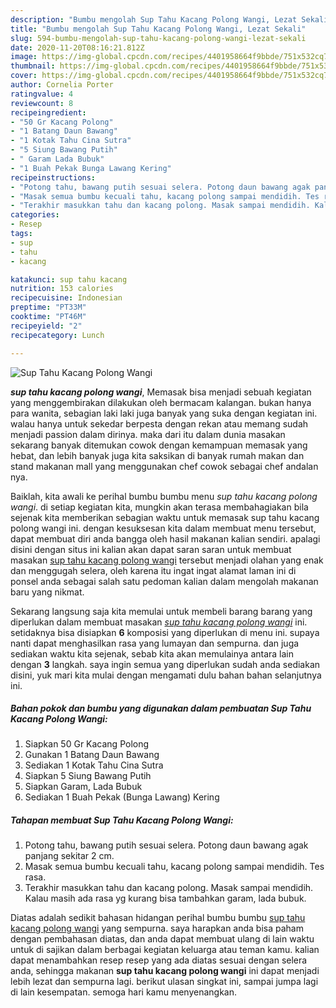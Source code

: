 ```yaml
---
description: "Bumbu mengolah Sup Tahu Kacang Polong Wangi, Lezat Sekali"
title: "Bumbu mengolah Sup Tahu Kacang Polong Wangi, Lezat Sekali"
slug: 594-bumbu-mengolah-sup-tahu-kacang-polong-wangi-lezat-sekali
date: 2020-11-20T08:16:21.812Z
image: https://img-global.cpcdn.com/recipes/4401958664f9bbde/751x532cq70/sup-tahu-kacang-polong-wangi-foto-resep-utama.jpg
thumbnail: https://img-global.cpcdn.com/recipes/4401958664f9bbde/751x532cq70/sup-tahu-kacang-polong-wangi-foto-resep-utama.jpg
cover: https://img-global.cpcdn.com/recipes/4401958664f9bbde/751x532cq70/sup-tahu-kacang-polong-wangi-foto-resep-utama.jpg
author: Cornelia Porter
ratingvalue: 4
reviewcount: 8
recipeingredient:
- "50 Gr Kacang Polong"
- "1 Batang Daun Bawang"
- "1 Kotak Tahu Cina Sutra"
- "5 Siung Bawang Putih"
- " Garam Lada Bubuk"
- "1 Buah Pekak Bunga Lawang Kering"
recipeinstructions:
- "Potong tahu, bawang putih sesuai selera. Potong daun bawang agak panjang sekitar 2 cm."
- "Masak semua bumbu kecuali tahu, kacang polong sampai mendidih. Tes rasa."
- "Terakhir masukkan tahu dan kacang polong. Masak sampai mendidih. Kalau masih ada rasa yg kurang bisa tambahkan garam, lada bubuk."
categories:
- Resep
tags:
- sup
- tahu
- kacang

katakunci: sup tahu kacang 
nutrition: 153 calories
recipecuisine: Indonesian
preptime: "PT33M"
cooktime: "PT46M"
recipeyield: "2"
recipecategory: Lunch

---
```



![Sup Tahu Kacang Polong Wangi](https://img-global.cpcdn.com/recipes/4401958664f9bbde/751x532cq70/sup-tahu-kacang-polong-wangi-foto-resep-utama.jpg)

<b><i>sup tahu kacang polong wangi</i></b>, Memasak bisa menjadi sebuah kegiatan yang menggembirakan dilakukan oleh bermacam kalangan. bukan hanya para wanita, sebagian laki laki juga banyak yang suka dengan kegiatan ini. walau hanya untuk sekedar berpesta dengan rekan atau memang sudah menjadi passion dalam dirinya. maka dari itu dalam dunia masakan sekarang banyak ditemukan cowok dengan kemampuan memasak yang hebat, dan lebih banyak juga kita saksikan di banyak rumah makan dan stand makanan mall yang menggunakan chef cowok sebagai chef andalan nya.



Baiklah, kita awali ke perihal bumbu bumbu menu <i>sup tahu kacang polong wangi</i>. di setiap kegiatan kita, mungkin akan terasa membahagiakan bila sejenak kita memberikan sebagian waktu untuk memasak sup tahu kacang polong wangi ini. dengan kesuksesan kita dalam membuat menu tersebut, dapat membuat diri anda bangga oleh hasil makanan kalian sendiri. apalagi disini dengan situs ini kalian akan dapat saran saran untuk membuat masakan <u>sup tahu kacang polong wangi</u> tersebut menjadi olahan yang enak dan menggugah selera, oleh karena itu ingat ingat alamat laman ini di ponsel anda sebagai salah satu pedoman kalian dalam mengolah makanan baru yang nikmat.


Sekarang langsung saja kita memulai untuk membeli barang barang yang diperlukan dalam membuat masakan <u><i>sup tahu kacang polong wangi</i></u> ini. setidaknya bisa disiapkan <b>6</b> komposisi yang diperlukan di menu ini. supaya nanti dapat menghasilkan rasa yang lumayan dan sempurna. dan juga sediakan waktu kita sejenak, sebab kita akan memulainya antara lain dengan <b>3</b> langkah. saya ingin semua yang diperlukan sudah anda sediakan disini, yuk mari kita mulai dengan mengamati dulu bahan bahan selanjutnya ini.

<!--inarticleads1-->

##### Bahan pokok dan bumbu yang digunakan dalam pembuatan Sup Tahu Kacang Polong Wangi:

1. Siapkan 50 Gr Kacang Polong
1. Gunakan 1 Batang Daun Bawang
1. Sediakan 1 Kotak Tahu Cina Sutra
1. Siapkan 5 Siung Bawang Putih
1. Siapkan  Garam, Lada Bubuk
1. Sediakan 1 Buah Pekak (Bunga Lawang) Kering




<!--inarticleads2-->

##### Tahapan membuat Sup Tahu Kacang Polong Wangi:

1. Potong tahu, bawang putih sesuai selera. Potong daun bawang agak panjang sekitar 2 cm.
1. Masak semua bumbu kecuali tahu, kacang polong sampai mendidih. Tes rasa.
1. Terakhir masukkan tahu dan kacang polong. Masak sampai mendidih. Kalau masih ada rasa yg kurang bisa tambahkan garam, lada bubuk.




Diatas adalah sedikit bahasan hidangan perihal bumbu bumbu <u>sup tahu kacang polong wangi</u> yang sempurna. saya harapkan anda bisa paham dengan pembahasan diatas, dan anda dapat membuat ulang di lain waktu untuk di sajikan dalam berbagai kegiatan keluarga atau teman kamu. kalian dapat menambahkan resep resep yang ada diatas sesuai dengan selera anda, sehingga makanan <b>sup tahu kacang polong wangi</b> ini dapat menjadi lebih lezat dan sempurna lagi. berikut ulasan singkat ini, sampai jumpa lagi di lain kesempatan. semoga hari kamu menyenangkan.
